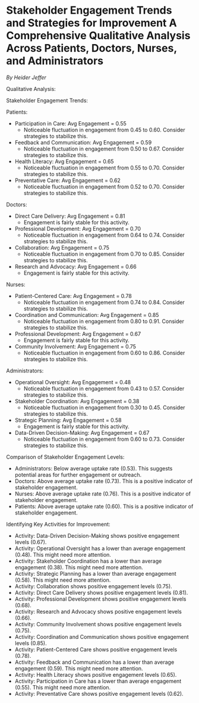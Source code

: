 # Stakeholder Engagement Trends and Strategies for Improvement A Comprehensive Qualitative Analysis Across Patients, Doctors, Nurses, and Administrators

*By Heider Jeffer*

Qualitative Analysis:

Stakeholder Engagement Trends:

Patients:
  - Participation in Care: Avg Engagement = 0.55
    * Noticeable fluctuation in engagement from 0.45 to 0.60. Consider strategies to stabilize this.
  - Feedback and Communication: Avg Engagement = 0.59
    * Noticeable fluctuation in engagement from 0.50 to 0.67. Consider strategies to stabilize this.
  - Health Literacy: Avg Engagement = 0.65
    * Noticeable fluctuation in engagement from 0.55 to 0.70. Consider strategies to stabilize this.
  - Preventative Care: Avg Engagement = 0.62
    * Noticeable fluctuation in engagement from 0.52 to 0.70. Consider strategies to stabilize this.

Doctors:
  - Direct Care Delivery: Avg Engagement = 0.81
    * Engagement is fairly stable for this activity.
  - Professional Development: Avg Engagement = 0.70
    * Noticeable fluctuation in engagement from 0.64 to 0.74. Consider strategies to stabilize this.
  - Collaboration: Avg Engagement = 0.75
    * Noticeable fluctuation in engagement from 0.70 to 0.85. Consider strategies to stabilize this.
  - Research and Advocacy: Avg Engagement = 0.66
    * Engagement is fairly stable for this activity.

Nurses:
  - Patient-Centered Care: Avg Engagement = 0.78
    * Noticeable fluctuation in engagement from 0.74 to 0.84. Consider strategies to stabilize this.
  - Coordination and Communication: Avg Engagement = 0.85
    * Noticeable fluctuation in engagement from 0.80 to 0.91. Consider strategies to stabilize this.
  - Professional Development: Avg Engagement = 0.67
    * Engagement is fairly stable for this activity.
  - Community Involvement: Avg Engagement = 0.75
    * Noticeable fluctuation in engagement from 0.60 to 0.86. Consider strategies to stabilize this.

Administrators:
  - Operational Oversight: Avg Engagement = 0.48
    * Noticeable fluctuation in engagement from 0.43 to 0.57. Consider strategies to stabilize this.
  - Stakeholder Coordination: Avg Engagement = 0.38
    * Noticeable fluctuation in engagement from 0.30 to 0.45. Consider strategies to stabilize this.
  - Strategic Planning: Avg Engagement = 0.58
    * Engagement is fairly stable for this activity.
  - Data-Driven Decision-Making: Avg Engagement = 0.67
    * Noticeable fluctuation in engagement from 0.60 to 0.73. Consider strategies to stabilize this.

Comparison of Stakeholder Engagement Levels:
  - Administrators: Below average uptake rate (0.53). This suggests potential areas for further engagement or outreach.
  - Doctors: Above average uptake rate (0.73). This is a positive indicator of stakeholder engagement.
  - Nurses: Above average uptake rate (0.76). This is a positive indicator of stakeholder engagement.
  - Patients: Above average uptake rate (0.60). This is a positive indicator of stakeholder engagement.

Identifying Key Activities for Improvement:
  - Activity: Data-Driven Decision-Making shows positive engagement levels (0.67).
  - Activity: Operational Oversight has a lower than average engagement (0.48). This might need more attention.
  - Activity: Stakeholder Coordination has a lower than average engagement (0.38). This might need more attention.
  - Activity: Strategic Planning has a lower than average engagement (0.58). This might need more attention.
  - Activity: Collaboration shows positive engagement levels (0.75).
  - Activity: Direct Care Delivery shows positive engagement levels (0.81).
  - Activity: Professional Development shows positive engagement levels (0.68).
  - Activity: Research and Advocacy shows positive engagement levels (0.66).
  - Activity: Community Involvement shows positive engagement levels (0.75).
  - Activity: Coordination and Communication shows positive engagement levels (0.85).
  - Activity: Patient-Centered Care shows positive engagement levels (0.78).
  - Activity: Feedback and Communication has a lower than average engagement (0.59). This might need more attention.
  - Activity: Health Literacy shows positive engagement levels (0.65).
  - Activity: Participation in Care has a lower than average engagement (0.55). This might need more attention.
  - Activity: Preventative Care shows positive engagement levels (0.62).